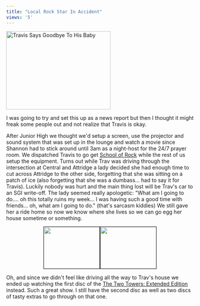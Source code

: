 ```yaml
---
title: "Local Rock Star In Accident"
views: '5'
---
```

<div><a href="http://www.mennoboy.com/chris/archives/images/friends/travisrock.jpg"><img alt="Travis Says Goodbye To His Baby" src="http://www.mennoboy.com/chris/archives/images/friends/travisrock-thumb.jpg" width="280" height="210" border="0" /></a></div>
<p>I was going to try and set this up as a news report but then I thought it might freak some people out and not realize that Travis is okay.</p>
<p>After Junior High we thought we'd setup a screen, use the projector and sound system that was set up in the lounge and watch a movie since Shannon had to stick around until 3am as a night-host for the 24/7 prayer room.  We dispatched Travis to go get <a HREF="http://www.amazon.ca/exec/obidos/ASIN/B00018YCHS/farawsoclos0a-20">School of Rock</a> while the rest of us setup the equipment.  Turns out while Trav was driving through the intersection at Central and Attridge a lady decided she had enough time to cut across Attridge to the other side, forgetting that she was sitting on a patch of ice (also forgetting that she was a dumbass...  had to say it for Travis).  Luckily nobody was hurt and the main thing lost will be Trav's car to an SGI write-off.  The lady seemed really apologetic: "What am I going to do.... oh this totally ruins my week... I was having such a good time with friends...  oh, what am I going to do."  (that's sarcasm kiddies)  We still gave her a ride home so now we know where she lives so we can go egg her house sometime or something.</p>
<div align="center"><a href="http://www.mennoboy.com/chris/archives/images/friends/travisfront.html"><img src="http://www.mennoboy.com/chris/archives/images/friends/travisfront-thumb.jpg" width="150" height="112" border="1" /></a><a href="http://www.mennoboy.com/chris/archives/images/friends/travisside.html"><img src="http://www.mennoboy.com/chris/archives/images/friends/travisside-thumb.jpg" width="150" height="112" border="1" /></a></div>
<p>Oh, and since we didn't feel like driving all the way to Trav's house we ended up watching the first disc of the <a HREF="http://www.amazon.ca/exec/obidos/ASIN/B00009TB5G/farawsoclos0a-20">The Two Towers: Extended Edition</a> instead.  Such a great show.  I still have the second disc as well as two discs of tasty extras to go through on that one.</p>
